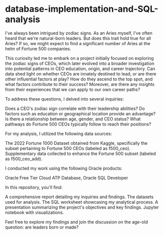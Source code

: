 # database-implementation-and-SQL-analysis

I've always been intrigued by zodiac signs. As an Aries myself, I've often heard that we're natural-born leaders. But does this trait hold true for all Aries? If so, we might expect to find a significant number of Aries at the helm of Fortune 500 companies.

This curiosity led me to embark on a project initially focused on exploring the zodiac signs of CEOs, which later evolved into a broader investigation into potential patterns in CEO education, origin, and career trajectory. Can data shed light on whether CEOs are innately destined to lead, or are there other influential factors at play? How do they ascend to the top spot, and what factors contribute to their success? Moreover, are there any insights from their experiences that we can apply to our own career paths?

To address these questions, I delved into several inquiries:

Does a CEO's zodiac sign correlate with their leadership abilities?
Do factors such as education or geographical location provide an advantage?
Is there a relationship between age, gender, and CEO status?
What pathways do Fortune 500 CEOs typically follow to reach their positions?

For my analysis, I utilized the following data sources:

The 2022 Fortune 1000 Dataset obtained from Kaggle, specifically the subset pertaining to Fortune 500 CEOs (labeled as f500_ceo).
Supplementary data collected to enhance the Fortune 500 subset (labeled as f500_ceo_add).

I conducted my work using the following Oracle products:

Oracle Free Tier Cloud ATP Database, 
Oracle SQL Developer

In this repository, you'll find:

A comprehensive report detailing my inquiries and findings.
The datasets used for analysis.
The SQL worksheet showcasing my analytical process.
A presentation summarizing the project's objectives and key findings.
Jupyter notebook with visualizations.

Feel free to explore my findings and join the discussion on the age-old question: are leaders born or made?

